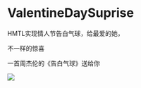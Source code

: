 # ValentineDaySuprise
HMTL实现情人节告白气球，给最爱的她，

不一样的惊喜 

一首周杰伦的《告白气球》送给你

<img src="https://github.com/xing16/ValentineDaySuprise/raw/master/result/res.gif">
